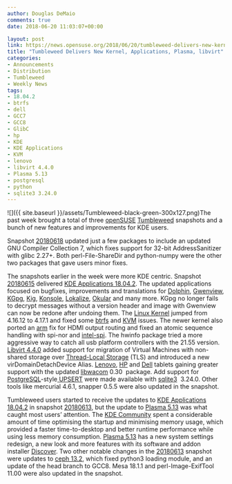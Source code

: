 ```yaml
---
author: Douglas DeMaio
comments: true
date: 2018-06-20 11:03:07+00:00

layout: post
link: https://news.opensuse.org/2018/06/20/tumbleweed-delivers-new-kernel-frameworks-plasma-libvirt/
title: "Tumbleweed Delivers New Kernel, Applications, Plasma, libvirt"
categories:
- Announcements
- Distribution
- Tumbleweed
- Weekly News
tags:
- 18.04.2
- btrfs
- dell
- GCC7
- GCC8
- GlibC
- hp
- KDE
- KDE Applications
- KVM
- lenovo
- libvirt 4.4.0
- Plasma 5.13
- postgresql
- python
- sqlite3 3.24.0
---
```

![]({{ site.baseurl }}/assets/Tumbleweed-black-green-300x127.png)The past week brought a total of three [openSUSE](https://www.opensuse.org/) [Tumbleweed](https://en.opensuse.org/Portal:Tumbleweed) snapshots and a bunch of new features and improvements for KDE users.

Snapshot [20180618](https://lists.opensuse.org/opensuse-factory/2018-06/msg00252.html) updated just a few packages to include an updated GNU Compiler Collection 7, which fixes support for 32-bit AddressSanitizer with glibc 2.27+. Both perl-File-ShareDir and python-numpy were the other two packages that gave users minor fixes.

The snapshots earlier in the week were more KDE centric. Snapshot [20180615](https://lists.opensuse.org/opensuse-factory/2018-06/msg00223.html) delivered [KDE Applications 18.04.2](https://www.kde.org/announcements/announce-applications-18.04.2.php). The updated applications focused on bugfixes, improvements and translations for [Dolphin](https://www.kde.org/applications/system/dolphin/), [Gwenview](https://userbase.kde.org/Gwenview), [KGpg](https://utils.kde.org/projects/kgpg/), [Kig](https://edu.kde.org/kig/), [Konsole](https://konsole.kde.org/), [Lokalize](https://www.kde.org/applications/development/lokalize/), [Okular](https://okular.kde.org/) and many more. KGpg no longer fails to decrypt messages without a version header and image with Gwenview can now be redone after undoing them. The [Linux Kernel](https://www.kernel.org/) jumped from 4.16.12 to 4.17.1 and fixed some [btrfs](https://btrfs.wiki.kernel.org/) and [KVM](https://www.linux-kvm.org/page/Main_Page) issues. The newer kernel also ported an [arm](https://www.arm.com/) fix for HDMI output routing and fixed an atomic sequence handling with spi-nor and [intel-spi](https://github.com/torvalds/linux/blob/master/Documentation/mtd/intel-spi.txt). The hwinfo package tried a more aggressive way to catch all usb platform controllers with the 21.55 version. [Libvirt 4.4.0](https://libvirt.org/news.html) added support for migration of Virtual Machines with non-shared storage over [Thread-Local Storage](https://en.wikipedia.org/wiki/Thread-local_storage) (TLS) and introduced a new virDomainDetachDevice Alias. [Lenovo](https://www3.lenovo.com/us/en/), [HP](http://www.hp.com/) and [Dell](https://www.dell.com/) tablets gaining greater support with the updated [libwacom](https://github.com/linuxwacom/libwacom/wiki) 0.30  package. Add support for [PostgreSQL](https://www.postgresql.org)-style[ UPSERT](https://www.sqlite.org/draft/lang_UPSERT.html) were made available with [sqlite3](https://www.sqlite.org/)  3.24.0. Other tools like mercurial 4.6.1, snapper 0.5.5 were also updated in the snapshot.

Tumbleweed users started to receive the updates to [KDE Applications 18.04.2](https://www.kde.org/announcements/announce-applications-18.04.2.php) in snapshot [20180613](https://lists.opensuse.org/opensuse-factory/2018-06/msg00196.html), but the update to [Plasma 5.13](https://www.kde.org/announcements/plasma-5.12.90.php) was what caught most users’ attention. The [KDE Community](https://www.kde.org/community/) spent a considerable amount of time optimising the startup and minimising memory usage, which provided a faster time-to-desktop and better runtime performance while using less memory consumption. [Plasma 5.13](https://www.kde.org/announcements/plasma-5.12.90.php) has a new system settings redesign, a new look and more features with its software and addon installer [Discover](https://userbase.kde.org/Discover). Two other notable changes in the [20180613](https://lists.opensuse.org/opensuse-factory/2018-06/msg00196.html) snapshot were updates to [ceph 13.2](https://ceph.com/releases/v13-2-0-mimic-released/), which fixed python3 loading module, and an update of the head branch to GCC8. Mesa 18.1.1 and perl-Image-ExifTool 11.00 were also updated in the snapshot.		
